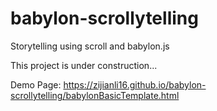 # babylon-scrollytelling
Storytelling using scroll and babylon.js

This project is under construction...

Demo Page: https://zijianli16.github.io/babylon-scrollytelling/babylonBasicTemplate.html

